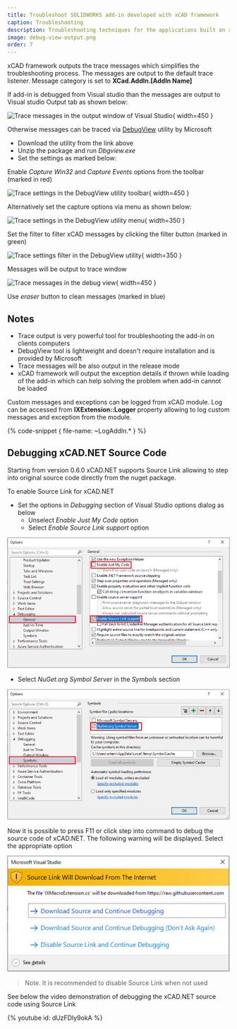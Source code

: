 ```yaml
---
title: Troubleshoot SOLIDWORKS add-in developed with xCAD framework
caption: Troubleshooting
description: Troubleshooting techniques for the applications built on xCAD framework
image: debug-view-output.png
order: 7
---
```

xCAD framework outputs the trace messages which simplifies the troubleshooting process. The messages are output to the default trace listener. Message category is set to **XCad.AddIn.[AddIn Name]**

If add-in is debugged from Visual studio than the messages are output to Visual studio Output tab as shown below:

![Trace messages in the output window of Visual Studio](visual-studio-output.png){ width=450 }

Otherwise messages can be traced via [DebugView](https://docs.microsoft.com/en-us/sysinternals/downloads/debugview) utility by Microsoft

* Download the utility from the link above
* Unzip the package and run *Dbgview.exe*
* Set the settings as marked below:

Enable *Capture Win32* and *Capture Events* options from the toolbar (marked in red) 
    
![Trace settings in the DebugView utility toolbar](debug-view-settings.png){ width=450 }

Alternatively set the capture options via menu as shown below:

![Trace settings in the DebugView utility menu](debug-view-settings-menu.png){ width=350 }

Set the filter to filter xCAD messages by clicking the filter button (marked in green)

![Trace settings filter in the DebugView utility](debug-view-filter.png){ width=350 }

Messages will be output to trace window

![Trace messages in the debug view](debug-view-output.png){ width=450 }

Use *eraser* button to clean messages (marked in blue)

## Notes

* Trace output is very powerful tool for troubleshooting the add-in on clients computers
* DebugView tool is lightweight and doesn't require installation and is provided by Microsoft
* Trace messages will be also output in the release mode
* xCAD framework will output the exception details if thrown while loading of the add-in which can help solving the problem when add-in cannot be loaded

Custom messages and exceptions can be logged from xCAD module. Log can be accessed from **IXExtension::Logger** property allowing to log custom messages and exception from the module.

{% code-snippet { file-name: ~LogAddIn.* } %}

## Debugging xCAD.NET Source Code

Starting from version 0.6.0 xCAD.NET supports Source Link allowing to step into original source code directly from the nuget package.

To enable Source Link for xCAD.NET

* Set the options in *Debugging* section of Visual Studio options dialog as below
    * Unselect *Enable Just My Code* option
    * Select *Enable Source Link support* option

![Debugging options in Visual Studio](visual-studio-debugging-options.png)

* Select *NuGet.org Symbol Server* in the *Symbols* section

![Visual Studio symbols](visual-studio-symbols.png)

Now it is possible to press F11 or click step into command to debug the source code of xCAD.NET. The following warning will be displayed. Select the appropriate option

![Warning for downloading source code](download-code-warning.png)

> Note. It is recommended to disable Source Link when not used

See below the video demonstration of debugging the xCAD.NET source code using Source Link

{% youtube id: dUzFDly9okA %}